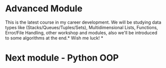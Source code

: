 # Advanced Module

This is the latest course in my career development. 
We will be studying data types like (Stacks/Queues/Tuples/Sets),
Multidimensional Lists, Functions, Error/File Handling, other
workshop and modules, also we'll be introduced to
some algorithms at the end.* Wish me luck! *

# Next module - Python OOP #